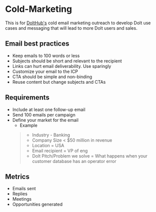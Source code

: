 # Cold-Marketing
This is for [DoltHub's](https://www.dolthub.com/) cold email marketing outreach to develop Dolt use cases and messaging that will lead to more Dolt users and sales.

## Email best practices
* Keep emails to 100 words or less
* Subjects should be short and relevant to the recipient
* Links can hurt email deliverability. Use sparingly 
* Customize your email to the ICP
* CTA should be simple and non-binding
* Reuse content but change subjects and CTAs

## Requirements
* Include at least one follow-up email
* Send 100 emails per campaign 
* Define your market for the email
  * Example
   > * Industry - Banking
   > * Company Size < $50 million in revenue 
   > * Location = USA
   > * Email recipient = VP of eng
   > * Dolt Pitch/Problem we solve = What happens when your customer database has an operator error 
   


## Metrics
* Emails sent 
* Replies
* Meetings
* Opportunities generated


